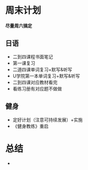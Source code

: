 # 周末计划
**尽量周六搞定**
## 日语
- 二到四课程书面笔记
- 第一课复习
- 二道四课单词复习+默写&听写
- U学院第一本单词复习+默写&听写
- 二到四课对应教材看完
- 看练习册有对应题不做做
## 健身
- 定好计划（注意可持续发展）+实施
- 《健身教练》重启

# 总结
- 
